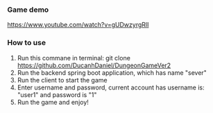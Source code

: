 ### Game demo ###
https://www.youtube.com/watch?v=gUDwzyrgRlI

### How to use ###
1. Run this commane in terminal:
git clone https://github.com/DucanhDaniel/DungeonGameVer2
2. Run the backend spring boot application, which has name "sever"
3. Run the client to start the game
4. Enter username and password, current account has username is: "user1" and password is "1"
5. Run the game and enjoy!
